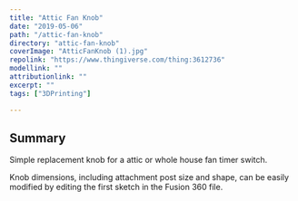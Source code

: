 ```yaml
---
title: "Attic Fan Knob"
date: "2019-05-06"
path: "/attic-fan-knob"
directory: "attic-fan-knob"
coverImage: "AtticFanKnob (1).jpg"
repolink: "https://www.thingiverse.com/thing:3612736"
modellink: ""
attributionlink: ""
excerpt: ""
tags: ["3DPrinting"]

---
```


## Summary

Simple replacement knob for a attic or whole house fan timer switch.

Knob dimensions, including attachment post size and shape, can be easily modified by editing the first sketch in the Fusion 360 file.